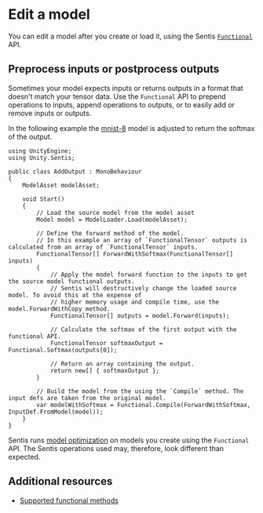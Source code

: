 # Edit a model

You can edit a model after you create or load it, using the Sentis [`Functional`](xref:Unity.Sentis.Functional) API.

## Preprocess inputs or postprocess outputs

Sometimes your model expects inputs or returns outputs in a format that doesn't match your tensor data. Use the `Functional` API to prepend operations to inputs, append operations to outputs, or to easily add or remove inputs or outputs. 

In the following example the [mnist-8](https://github.com/onnx/models/blob/main/validated/vision/classification/mnist/model/mnist-8.onnx) model is adjusted to return the softmax of the output.

```
using UnityEngine;
using Unity.Sentis;

public class AddOutput : MonoBehaviour
{
    ModelAsset modelAsset;

    void Start()
    {
        // Load the source model from the model asset
        Model model = ModelLoader.Load(modelAsset);

        // Define the forward method of the model.
        // In this example an array of `FunctionalTensor` outputs is calculated from an array of `FunctionalTensor` inputs.
        FunctionalTensor[] ForwardWithSoftmax(FunctionalTensor[] inputs)
        {
            // Apply the model forward function to the inputs to get the source model functional outputs.
            // Sentis will destructively change the loaded source model. To avoid this at the expense of
            // higher memory usage and compile time, use the model.ForwardWithCopy method.
            FunctionalTensor[] outputs = model.Forward(inputs);

            // Calculate the softmax of the first output with the functional API.
            FunctionalTensor softmaxOutput = Functional.Softmax(outputs[0]);

            // Return an array containing the output.
            return new[] { softmaxOutput };
        }

        // Build the model from the using the `Compile` method. The input defs are taken from the original model.
        var modelWithSoftmax = Functional.Compile(ForwardWithSoftmax, InputDef.FromModel(model));
    }
}

```

Sentis runs [model optimization](models-concept.md#how-sentis-optimizes-a-model) on models you create using the `Functional` API. The Sentis operations used may, therefore, look different than expected.

## Additional resources

- [Supported functional methods](supported-functional-methods.md)
